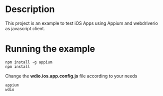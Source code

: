 # Description
This project is an example to test iOS Apps using Appium and webdriverio as javascript client.

# Running the example
```
npm install -g appium
npm install
```
Change the **wdio.ios.app.config.js** file according to your needs

```
appium
wdio 
